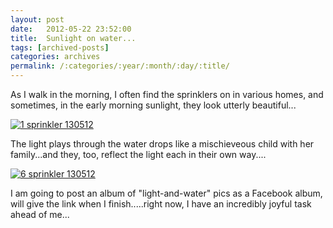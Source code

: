 ```yaml
---
layout: post
date:	2012-05-22 23:52:00
title:  Sunlight on water...
tags: [archived-posts]
categories: archives
permalink: /:categories/:year/:month/:day/:title/
---
```

As I walk in the morning, I often find the sprinklers on in various homes, and sometimes, in the early morning sunlight, they look utterly beautiful...


<a href="http://s1264.photobucket.com/albums/jj483/mnypx/?action=view&amp;current=IMG_4978.jpg" target="_blank"><img src="http://i1264.photobucket.com/albums/jj483/mnypx/IMG_4978.jpg" border="0" alt="1 sprinkler 130512"></a>

The light plays through the water drops like a mischieveous child with her family...and they, too, reflect the light each in their own way....


<a href="http://s1264.photobucket.com/albums/jj483/mnypx/?action=view&amp;current=IMG_4983.jpg" target="_blank"><img src="http://i1264.photobucket.com/albums/jj483/mnypx/IMG_4983.jpg" border="0" alt="6 sprinkler 130512"></a>

I am going to post an album of "light-and-water" pics as a Facebook album, will give the link when I finish.....right now, I have an incredibly joyful task ahead of me...
